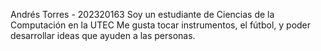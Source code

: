 




Andrés Torres - 202320163
Soy un estudiante de Ciencias de la Computación en la UTEC
Me gusta tocar instrumentos, el fútbol, y poder desarrollar
ideas que ayuden a las personas.
